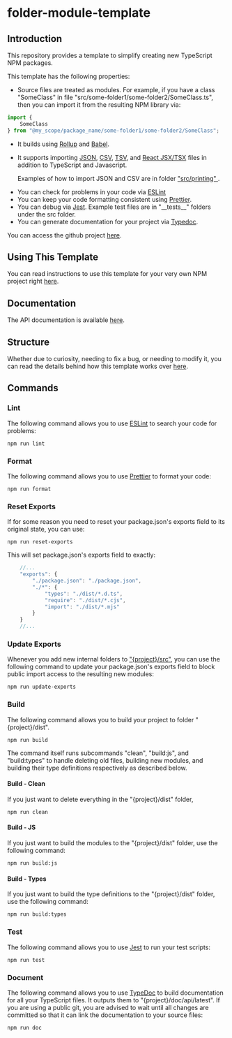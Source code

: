 # folder-module-template

## Introduction

This repository provides a template to simplify creating
new TypeScript NPM packages.

This template has the following properties:
<ul>
    <li>
        Source files are treated as modules.
        For example, if you have a class "SomeClass" in file
        "src/some-folder1/some-folder2/SomeClass.ts", then you can import it from
        the resulting NPM library via:
    </li>
</ul>

```typescript
import {
    SomeClass
} from "@my_scope/package_name/some-folder1/some-folder2/SomeClass";
```

<ul>
    <li>
        It builds using
        <a href="https://www.npmjs.com/package/rollup">Rollup</a>
        and
        <a href="https://www.npmjs.com/package/@babel/core">Babel</a>.
    </li>
    <li>
        <p>
            It supports importing
            <a href="https://en.wikipedia.org/wiki/JSON">JSON</a>,
            <a href="https://en.wikipedia.org/wiki/Comma-separated_values">CSV</a>,
            <a href="https://en.wikipedia.org/wiki/Tab-separated_values">TSV</a>,
            and
            <a href="https://www.npmjs.com/package/react">React JSX/TSX</a>
            files in addition to TypeScript and Javascript.
        </p>
        <p>
            Examples of how to import JSON and CSV are in folder
            <a href="https://github.com/Crow281/ts-file-module-template/tree/main/src/printing">
                "src/printing"
            </a>.
        </p>
    </li>
    <li>
        You can check for problems in your code via
        <a href="https://www.npmjs.com/package/eslint">ESLint</a>
    </li>
    <li>
        You can keep your code formatting consistent using
        <a href="https://www.npmjs.com/package/prettier">Prettier<a/>.
    </li>
    <li>
        You can debug via
        <a href="https://www.npmjs.com/package/jest">Jest</a>.
        Example test files are in "__tests__" folders under the src folder.
    </li>
    <li>
        You can generate documentation for your project via
        <a href="https://www.npmjs.com/package/typedoc">Typedoc</a>.
    </li>
</ul>

You can access the github project [here](https://github.com/Crow281/ts-file-module-template).

## Using This Template

You can read instructions to use this template for your very own NPM project
right
[here](https://github.com/Crow281/ts-file-module-template/tree/main/doc/UserGuide.md).

## Documentation

The API documentation is available [here](https://crow281.github.io/ts-file-module-template/doc/api/latest/).

## Structure

Whether due to curiosity, needing to fix a bug, or needing to modify it,
you can read the details behind how this template works over
[here](https://github.com/Crow281/ts-file-module-template/tree/main/doc/Structure.md).

## Commands

### Lint

The following command allows you to use
[ESLint](https://www.npmjs.com/package/eslint)
to search your code for problems:
```console
npm run lint
```

### Format

The following command allows you to use
[Prettier](https://www.npmjs.com/package/prettier)
to format your code:
```console
npm run format
```

### Reset Exports

If for some reason you need to reset your package.json's exports field to its original state, you can use:
```console
npm run reset-exports
```

This will set package.json's exports field to exactly:
```TypeScript
    //...
    "exports": {
        "./package.json": "./package.json",
        "./*": {
            "types": "./dist/*.d.ts",
            "require": "./dist/*.cjs",
            "import": "./dist/*.mjs"
        }
    }
    //...
```

### Update Exports

Whenever you add new internal folders to
["{project}/src"](https://github.com/Crow281/ts-file-module-template/tree/main/src),
you can use the following command to update your package.json's
exports field to block public import access to the resulting new modules:
```console
npm run update-exports
```

### Build

The following command allows you to build your project to
folder
"{project}/dist".
```console
npm run build
```

The command itself runs subcommands "clean", "build:js", and "build:types"
to handle deleting old files, building new modules, and building their
type definitions respectively as described below.

#### Build - Clean

If you just want to delete everything in the
"{project}/dist"
folder,

```console
npm run clean
```

#### Build - JS

If you just want to build the modules to the
"{project}/dist"
folder, use the following command:

```console
npm run build:js
```

#### Build - Types

If you just want to build the type definitions to the
"{project}/dist"
folder, use the following command:

```console
npm run build:types
```

### Test

The following command allows you to use
[Jest](https://www.npmjs.com/package/jest)
to run your test scripts:
```console
npm run test
```

### Document

The following command allows you to use
[TypeDoc](https://www.npmjs.com/package/typedoc)
to build documentation for
all your TypeScript files.
It outputs them to
"{project}/doc/api/latest".
If you are using a public git, you are advised to wait until
all changes are committed so that it can link the documentation to
your source files:
```console
npm run doc
```
